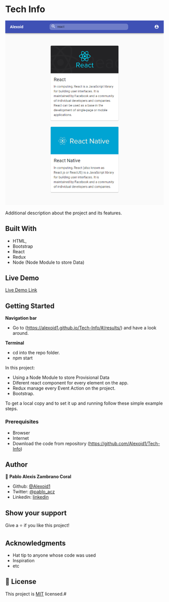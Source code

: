 # Tech Info





![screenshot](./images/screen.png)

Additional description about the project and its features.

## Built With

- HTML,
- Bootstrap
- React
- Redux
- Node (Node Module to store Data)
## Live Demo

[Live Demo Link](https://alexoid1.github.io/Tech-Info/#/results)


## Getting Started

**Navigation bar**
- Go to (https://alexoid1.github.io/Tech-Info/#/results/) and have a look around. 

**Terminal**
- cd into the repo folder. 
- npm start



In this project:
- Using a Node Module to store Provisional Data
- Diferent react component for every element on the app.
- Redux manage every Event Action on the project.
- Bootstrap.


To get a local copy  and to set it up and running follow these simple example steps.

### Prerequisites

- Browser
- Internet
- Download the code from repository (https://github.com/Alexoid1/Tech-Info)


## Author

👤 **Pablo Alexis Zambrano Coral**

- Github: [@Alexoid1](https://github.com/Alexoid1)
- Twitter: [@pablo_acz](https://twitter.com/pablo_acz)
- Linkedin: [linkedin](https://www.linkedin.com/in/pablo-alexis-zambrano-coral-7a614a189/)



## Show your support

Give a ⭐️ if you like this project!

## Acknowledgments

- Hat tip to anyone whose code was used
- Inspiration
- etc

## 📝 License

This project is [MIT](LICENSE) licensed.#
